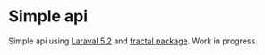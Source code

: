 # Simple api

Simple api using [Laraval 5.2](https://laravel.com/) and [fractal package](http://fractal.thephpleague.com/). Work in progress.